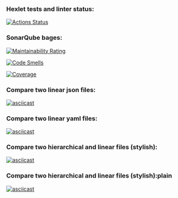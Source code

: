 ### Hexlet tests and linter status:
[![Actions Status](https://github.com/BuilovAlmaty/python-project-50/actions/workflows/hexlet-check.yml/badge.svg)](https://github.com/BuilovAlmaty/python-project-50/actions)

### SonarQube bages:
[![Maintainability Rating](https://sonarcloud.io/api/project_badges/measure?project=BuilovAlmaty_python-project-50&metric=sqale_rating)](https://sonarcloud.io/summary/new_code?id=BuilovAlmaty_python-project-50)

[![Code Smells](https://sonarcloud.io/api/project_badges/measure?project=BuilovAlmaty_python-project-50&metric=code_smells)](https://sonarcloud.io/summary/new_code?id=BuilovAlmaty_python-project-50)

[![Coverage](https://sonarcloud.io/api/project_badges/measure?project=BuilovAlmaty_python-project-50&metric=coverage)](https://sonarcloud.io/summary/new_code?id=BuilovAlmaty_python-project-50)

### Сompare two linear json files:
[![asciicast](https://asciinema.org/a/t9YtNF9l4BHbS8TgSSL0R91dv.svg)](https://asciinema.org/a/t9YtNF9l4BHbS8TgSSL0R91dv)

### Сompare two linear yaml files:
[![asciicast](https://asciinema.org/a/E82ouyn85sVGgHAmYSMTTavmM.svg)](https://asciinema.org/a/E82ouyn85sVGgHAmYSMTTavmM)

### Compare two hierarchical and linear files (stylish):
[![asciicast](https://asciinema.org/a/YE8SC2pOwvsiD6Ubtvev2Fefj.svg)](https://asciinema.org/a/YE8SC2pOwvsiD6Ubtvev2Fefj)

### Compare two hierarchical and linear files (stylish):plain
[![asciicast](https://asciinema.org/a/ntXw2wLKp5Syz3NrW7mfNvCvh.svg)](https://asciinema.org/a/ntXw2wLKp5Syz3NrW7mfNvCvh)
